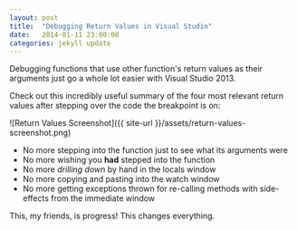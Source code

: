 ```yaml
---
layout: post
title:  "Debugging Return Values in Visual Studio"
date:   2014-01-11 23:00:00
categories: jekyll update
---
```


Debugging functions that use other function's return values as their arguments just go a whole lot easier with Visual Studio 2013.

Check out this incredibly useful summary of the four most relevant return values after stepping over the code the breakpoint is on:

![Return Values Screenshot]({{ site-url }}/assets/return-values-screenshot.png)

* No more stepping into the function just to see what its arguments were
* No more wishing you **had** stepped into the function
* No more _drilling down_ by hand in the locals window
* No more copying and pasting into the watch window
* No more getting exceptions thrown for re-calling methods with side-effects from the immediate window

This, my friends, is progress!  This changes everything.
